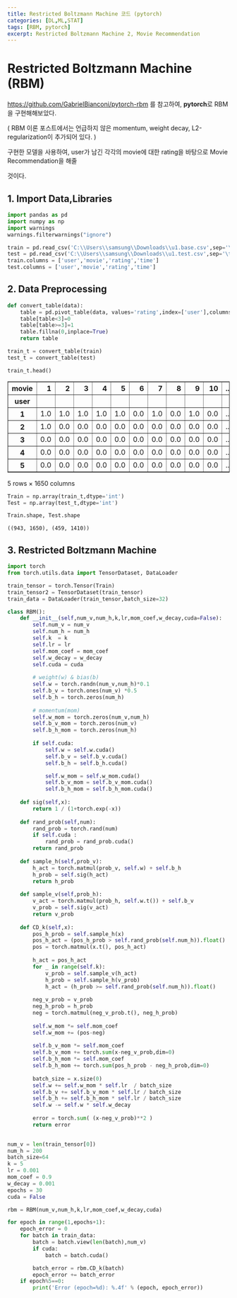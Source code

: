 ```yaml
---
title: Restricted Boltzmann Machine 코드 (pytorch)
categories: [DL,ML,STAT]
tags: [RBM, pytorch]
excerpt: Restricted Boltzmann Machine 2, Movie Recommendation
---
```


# Restricted Boltzmann Machine (RBM) 

https://github.com/GabrielBianconi/pytorch-rbm 를 참고하여, **pytorch**로 RBM을 구현해해보았다.

( RBM 이론 포스트에서는 언급하지 않은 momentum, weight decay, L2-regularization이 추가되어 있다. )

구현한 모델을 사용하여, user가 남긴 각각의 movie에 대한 rating을 바탕으로 Movie Recommendation을 해줄 

것이다.



## 1. Import Data,Libraries 


```python
import pandas as pd
import numpy as np
import warnings
warnings.filterwarnings("ignore")
```


```python
train = pd.read_csv('C:\\Users\\samsung\\Downloads\\u1.base.csv',sep='\t',header=None)
test = pd.read_csv('C:\\Users\\samsung\\Downloads\\u1.test.csv',sep='\t',header=None)
train.columns = ['user','movie','rating','time']
test.columns = ['user','movie','rating','time']
```



## 2. Data Preprocessing


```python
def convert_table(data):
    table = pd.pivot_table(data, values='rating',index=['user'],columns=['movie'])
    table[table<3]=0
    table[table>=3]=1
    table.fillna(0,inplace=True)
    return table
```


```python
train_t = convert_table(train)
test_t = convert_table(test)
```


```python
train_t.head()
```



<table border="1" class="dataframe">
  <thead>
    <tr style="text-align: right;">
      <th>movie</th>
      <th>1</th>
      <th>2</th>
      <th>3</th>
      <th>4</th>
      <th>5</th>
      <th>6</th>
      <th>7</th>
      <th>8</th>
      <th>9</th>
      <th>10</th>
      <th>...</th>
      <th>1673</th>
      <th>1674</th>
      <th>1675</th>
      <th>1676</th>
      <th>1677</th>
      <th>1678</th>
      <th>1679</th>
      <th>1680</th>
      <th>1681</th>
      <th>1682</th>
    </tr>
    <tr>
      <th>user</th>
      <th></th>
      <th></th>
      <th></th>
      <th></th>
      <th></th>
      <th></th>
      <th></th>
      <th></th>
      <th></th>
      <th></th>
      <th></th>
      <th></th>
      <th></th>
      <th></th>
      <th></th>
      <th></th>
      <th></th>
      <th></th>
      <th></th>
      <th></th>
      <th></th>
    </tr>
  </thead>
  <tbody>
    <tr>
      <th>1</th>
      <td>1.0</td>
      <td>1.0</td>
      <td>1.0</td>
      <td>1.0</td>
      <td>1.0</td>
      <td>0.0</td>
      <td>1.0</td>
      <td>0.0</td>
      <td>1.0</td>
      <td>0.0</td>
      <td>...</td>
      <td>0.0</td>
      <td>0.0</td>
      <td>0.0</td>
      <td>0.0</td>
      <td>0.0</td>
      <td>0.0</td>
      <td>0.0</td>
      <td>0.0</td>
      <td>0.0</td>
      <td>0.0</td>
    </tr>
    <tr>
      <th>2</th>
      <td>1.0</td>
      <td>0.0</td>
      <td>0.0</td>
      <td>0.0</td>
      <td>0.0</td>
      <td>0.0</td>
      <td>0.0</td>
      <td>0.0</td>
      <td>0.0</td>
      <td>0.0</td>
      <td>...</td>
      <td>0.0</td>
      <td>0.0</td>
      <td>0.0</td>
      <td>0.0</td>
      <td>0.0</td>
      <td>0.0</td>
      <td>0.0</td>
      <td>0.0</td>
      <td>0.0</td>
      <td>0.0</td>
    </tr>
    <tr>
      <th>3</th>
      <td>0.0</td>
      <td>0.0</td>
      <td>0.0</td>
      <td>0.0</td>
      <td>0.0</td>
      <td>0.0</td>
      <td>0.0</td>
      <td>0.0</td>
      <td>0.0</td>
      <td>0.0</td>
      <td>...</td>
      <td>0.0</td>
      <td>0.0</td>
      <td>0.0</td>
      <td>0.0</td>
      <td>0.0</td>
      <td>0.0</td>
      <td>0.0</td>
      <td>0.0</td>
      <td>0.0</td>
      <td>0.0</td>
    </tr>
    <tr>
      <th>4</th>
      <td>0.0</td>
      <td>0.0</td>
      <td>0.0</td>
      <td>0.0</td>
      <td>0.0</td>
      <td>0.0</td>
      <td>0.0</td>
      <td>0.0</td>
      <td>0.0</td>
      <td>0.0</td>
      <td>...</td>
      <td>0.0</td>
      <td>0.0</td>
      <td>0.0</td>
      <td>0.0</td>
      <td>0.0</td>
      <td>0.0</td>
      <td>0.0</td>
      <td>0.0</td>
      <td>0.0</td>
      <td>0.0</td>
    </tr>
    <tr>
      <th>5</th>
      <td>0.0</td>
      <td>0.0</td>
      <td>0.0</td>
      <td>0.0</td>
      <td>0.0</td>
      <td>0.0</td>
      <td>0.0</td>
      <td>0.0</td>
      <td>0.0</td>
      <td>0.0</td>
      <td>...</td>
      <td>0.0</td>
      <td>0.0</td>
      <td>0.0</td>
      <td>0.0</td>
      <td>0.0</td>
      <td>0.0</td>
      <td>0.0</td>
      <td>0.0</td>
      <td>0.0</td>
      <td>0.0</td>
    </tr>
  </tbody>
</table>
<p>5 rows × 1650 columns</p>
</div>


```python
Train = np.array(train_t,dtype='int')
Test = np.array(test_t,dtype='int')
```


```python
Train.shape, Test.shape
```


    ((943, 1650), (459, 1410))



## 3. Restricted Boltzmann Machine


```python
import torch
from torch.utils.data import TensorDataset, DataLoader
```


```python
train_tensor = torch.Tensor(Train) 
train_tensor2 = TensorDataset(train_tensor) 
train_data = DataLoader(train_tensor,batch_size=32)
```


```python
class RBM():
    def __init__(self,num_v,num_h,k,lr,mom_coef,w_decay,cuda=False):
        self.num_v = num_v
        self.num_h = num_h
        self.k  = k
        self.lr = lr
        self.mom_coef = mom_coef
        self.w_decay = w_decay
        self.cuda = cuda
        
        # weight(w) & bias(b)
        self.w = torch.randn(num_v,num_h)*0.1
        self.b_v = torch.ones(num_v) *0.5
        self.b_h = torch.zeros(num_h)
        
        # momentum(mom)
        self.w_mom = torch.zeros(num_v,num_h)        
        self.b_v_mom = torch.zeros(num_v)
        self.b_h_mom = torch.zeros(num_h)
        
        if self.cuda:
            self.w = self.w.cuda()
            self.b_v = self.b_v.cuda()
            self.b_h = self.b_h.cuda()

            self.w_mom = self.w_mom.cuda()
            self.b_v_mom = self.b_v_mom.cuda()
            self.b_h_mom = self.b_h_mom.cuda()
    
    def sig(self,x):
        return 1 / (1+torch.exp(-x))
    
    def rand_prob(self,num):
        rand_prob = torch.rand(num)
        if self.cuda :
            rand_prob = rand_prob.cuda()
        return rand_prob
    
    def sample_h(self,prob_v):
        h_act = torch.matmul(prob_v, self.w) + self.b_h
        h_prob = self.sig(h_act)
        return h_prob
    
    def sample_v(self,prob_h):
        v_act = torch.matmul(prob_h, self.w.t()) + self.b_v
        v_prob = self.sig(v_act)
        return v_prob
    
    def CD_k(self,x):
        pos_h_prob = self.sample_h(x)
        pos_h_act = (pos_h_prob > self.rand_prob(self.num_h)).float()
        pos = torch.matmul(x.t(), pos_h_act)
        
        h_act = pos_h_act
        for _ in range(self.k):
            v_prob = self.sample_v(h_act)
            h_prob = self.sample_h(v_prob)
            h_act = (h_prob >= self.rand_prob(self.num_h)).float()
        
        neg_v_prob = v_prob
        neg_h_prob = h_prob
        neg = torch.matmul(neg_v_prob.t(), neg_h_prob)
        
        self.w_mom *= self.mom_coef
        self.w_mom += (pos-neg)
        
        self.b_v_mom *= self.mom_coef
        self.b_v_mom += torch.sum(x-neg_v_prob,dim=0)
        self.b_h_mom *= self.mom_coef
        self.b_h_mom += torch.sum(pos_h_prob - neg_h_prob,dim=0)
        
        batch_size = x.size(0)
        self.w += self.w_mom * self.lr  / batch_size
        self.b_v += self.b_v_mom * self.lr / batch_size
        self.b_h += self.b_h_mom * self.lr / batch_size
        self.w -= self.w * self.w_decay
        
        error = torch.sum( (x-neg_v_prob)**2 )
        return error
        
```


```python
num_v = len(train_tensor[0])
num_h = 200
batch_size=64
k = 5
lr = 0.001
mom_coef = 0.9
w_decay = 0.001
epochs = 30
cuda = False
```


```python
rbm = RBM(num_v,num_h,k,lr,mom_coef,w_decay,cuda)
```


```python
for epoch in range(1,epochs+1):
    epoch_error = 0
    for batch in train_data:        
        batch = batch.view(len(batch),num_v)
        if cuda:
            batch = batch.cuda()

        batch_error = rbm.CD_k(batch)
        epoch_error += batch_error
    if epoch%5==0:
        print('Error (epoch=%d): %.4f' % (epoch, epoch_error))
```


```python

```

